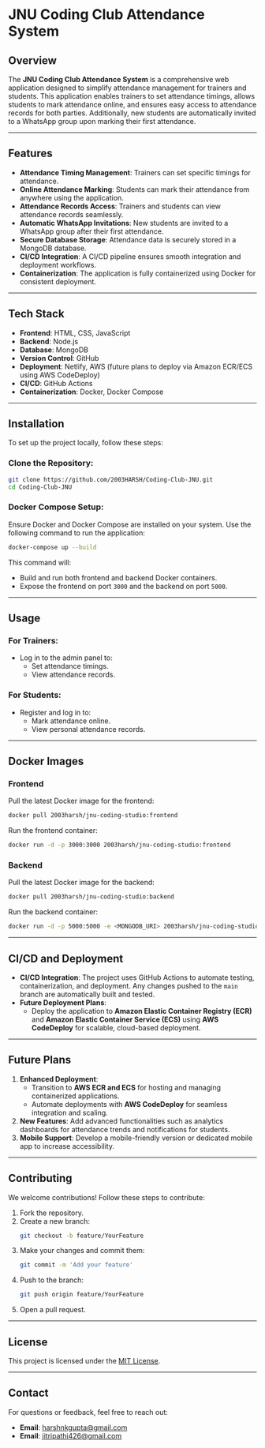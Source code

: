 # JNU Coding Club Attendance System

## Overview

The **JNU Coding Club Attendance System** is a comprehensive web application designed to simplify attendance management for trainers and students. This application enables trainers to set attendance timings, allows students to mark attendance online, and ensures easy access to attendance records for both parties. Additionally, new students are automatically invited to a WhatsApp group upon marking their first attendance.

---

## Features

- **Attendance Timing Management**: Trainers can set specific timings for attendance.
- **Online Attendance Marking**: Students can mark their attendance from anywhere using the application.
- **Attendance Records Access**: Trainers and students can view attendance records seamlessly.
- **Automatic WhatsApp Invitations**: New students are invited to a WhatsApp group after their first attendance.
- **Secure Database Storage**: Attendance data is securely stored in a MongoDB database.
- **CI/CD Integration**: A CI/CD pipeline ensures smooth integration and deployment workflows.
- **Containerization**: The application is fully containerized using Docker for consistent deployment.

---

## Tech Stack

- **Frontend**: HTML, CSS, JavaScript
- **Backend**: Node.js
- **Database**: MongoDB
- **Version Control**: GitHub
- **Deployment**: Netlify, AWS (future plans to deploy via Amazon ECR/ECS using AWS CodeDeploy)
- **CI/CD**: GitHub Actions
- **Containerization**: Docker, Docker Compose

---

## Installation

To set up the project locally, follow these steps:

### Clone the Repository:
```bash
git clone https://github.com/2003HARSH/Coding-Club-JNU.git
cd Coding-Club-JNU
```

### Docker Compose Setup:
Ensure Docker and Docker Compose are installed on your system. Use the following command to run the application:

```bash
docker-compose up --build
```

This command will:
- Build and run both frontend and backend Docker containers.
- Expose the frontend on port `3000` and the backend on port `5000`.

---

## Usage

### For Trainers:
- Log in to the admin panel to:
  - Set attendance timings.
  - View attendance records.

### For Students:
- Register and log in to:
  - Mark attendance online.
  - View personal attendance records.

---

## Docker Images

### Frontend
Pull the latest Docker image for the frontend:
```bash
docker pull 2003harsh/jnu-coding-studio:frontend
```

Run the frontend container:
```bash
docker run -d -p 3000:3000 2003harsh/jnu-coding-studio:frontend
```

### Backend
Pull the latest Docker image for the backend:
```bash
docker pull 2003harsh/jnu-coding-studio:backend
```

Run the backend container:
```bash
docker run -d -p 5000:5000 -e <MONGODB_URI> 2003harsh/jnu-coding-studio:backend
```

---

## CI/CD and Deployment

- **CI/CD Integration**: The project uses GitHub Actions to automate testing, containerization, and deployment. Any changes pushed to the `main` branch are automatically built and tested.
- **Future Deployment Plans**:
  - Deploy the application to **Amazon Elastic Container Registry (ECR)** and **Amazon Elastic Container Service (ECS)** using **AWS CodeDeploy** for scalable, cloud-based deployment.

---

## Future Plans

1. **Enhanced Deployment**: 
   - Transition to **AWS ECR and ECS** for hosting and managing containerized applications. 
   - Automate deployments with **AWS CodeDeploy** for seamless integration and scaling.
2. **New Features**: Add advanced functionalities such as analytics dashboards for attendance trends and notifications for students.
3. **Mobile Support**: Develop a mobile-friendly version or dedicated mobile app to increase accessibility.

---

## Contributing

We welcome contributions! Follow these steps to contribute:

1. Fork the repository.
2. Create a new branch:
   ```bash
   git checkout -b feature/YourFeature
   ```
3. Make your changes and commit them:
   ```bash
   git commit -m 'Add your feature'
   ```
4. Push to the branch:
   ```bash
   git push origin feature/YourFeature
   ```
5. Open a pull request.

---

## License

This project is licensed under the [MIT License](LICENSE).

---


## Contact

For questions or feedback, feel free to reach out:
- **Email**: harshnkgupta@gmail.com  
- **Email**: jitripathi426@gmail.com  
